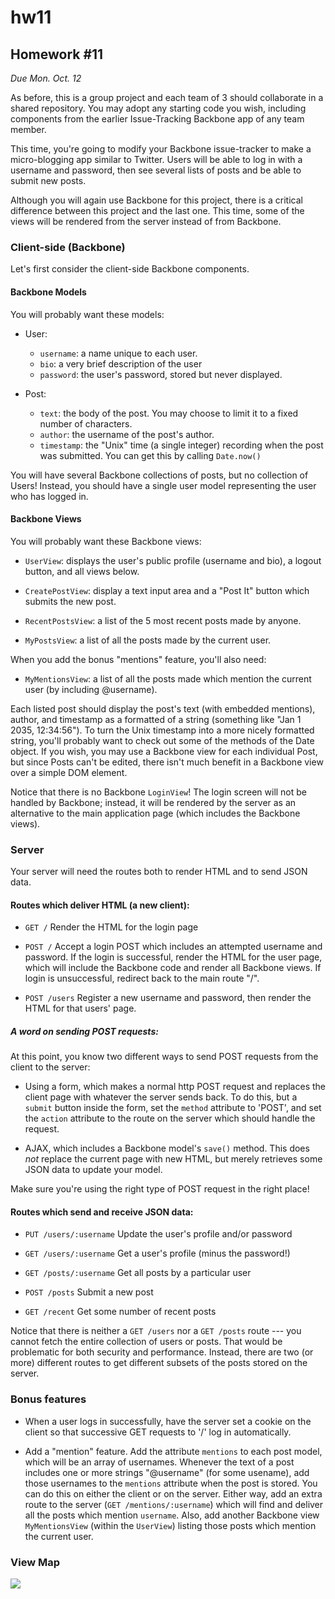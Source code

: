 # hw11
## Homework #11

_Due Mon. Oct. 12_

As before, this is a group project and each team of 3 should collaborate in a shared repository.  You may adopt any starting code you wish, including components from the earlier Issue-Tracking Backbone app of any team member.

This time, you're going to modify your Backbone issue-tracker to make a micro-blogging app similar to Twitter.  Users will be able to log in with a username and password, then see several lists of posts and be able to submit new posts.

Although you will again use Backbone for this project, there is a critical difference between this project and the last one.  This time, some of the views will be rendered from the server instead of from Backbone.

### Client-side (Backbone)

Let's first consider the client-side Backbone components.

#### Backbone Models

You will probably want these models:

* User:
	* `username`: a name unique to each user.
	* `bio`: a very brief description of the user
	* `password`: the user's password, stored but never displayed.

* Post:
	* `text`: the body of the post.  You may choose to limit it to a fixed number of characters.
	* `author`: the username of the post's author.
	* `timestamp`: the "Unix" time (a single integer) recording when the post was submitted. You can get this by calling `Date.now()`

You will have several Backbone collections of posts, but no collection of Users!  Instead, you should have a single user model representing the user who has logged in.

#### Backbone Views

You will probably want these Backbone views:

* `UserView`: displays the user's public profile (username and bio), a logout button, and all views below.

* `CreatePostView`: display a text input area and a "Post It" button which submits the new post.

* `RecentPostsView`: a list of the 5 most recent posts made by anyone.

* `MyPostsView`: a list of all the posts made by the current user.

When you add the bonus "mentions" feature, you'll also need:

* `MyMentionsView`: a list of all the posts made which mention the current user (by including @username).

Each listed post should display the post's text (with embedded mentions), author, and timestamp as a formatted of a string (something like "Jan 1 2035, 12:34:56").  To turn the Unix timestamp into a more nicely formatted string, you'll probably want to check out some of the methods of the Date object. If you wish, you may use a Backbone view for each individual Post, but since Posts can't be edited, there isn't much benefit in a Backbone view over a simple DOM element.

Notice that there is no Backbone `LoginView`!  The login screen will not be handled by Backbone; instead, it will be rendered by the server as an alternative to the main application page (which includes the Backbone views).


### Server

Your server will need the routes both to render HTML and to send JSON data.

#### Routes which deliver HTML (a new client):

* `GET /`
	Render the HTML for the login page

* `POST /`
	Accept a login POST which includes an attempted username and password.  If the login is successful, render the HTML for the user page, which will include the Backbone code and render all Backbone views.  If login is unsuccessful, redirect back to the main route "/".

* `POST /users`
	Register a new username and password, then render the HTML for that users' page.

##### A word on sending POST requests:

At this point, you know two different ways to send POST requests from the client to the server:

* Using a form, which makes a normal http POST request and replaces the client page with whatever the server sends back.  To do this, but a `submit` button inside the form, set the `method` attribute to 'POST', and set the `action` attribute to the route on the server which should handle the request.

* AJAX, which includes a Backbone model's `save()` method.  This does *not* replace the current page with new HTML, but merely retrieves some JSON data to update your model.

Make sure you're using the right type of POST request in the right place!

#### Routes which send and receive JSON data:

* `PUT /users/:username`
	Update the user's profile and/or password

* `GET /users/:username`
	Get a user's profile (minus the password!)

* `GET /posts/:username`
	Get all posts by a particular user

* `POST /posts`
	Submit a new post

* `GET /recent`
	Get some number of recent posts

Notice that there is neither a `GET /users` nor a `GET /posts` route --- you cannot fetch the entire collection of users or posts.   That would be problematic for both security and performance.  Instead, there are two (or more) different routes to get different subsets of the posts stored on the server.

### Bonus features

* When a user logs in successfully, have the server set a cookie on the client so that successive GET requests to '/' log in automatically.

* Add a "mention" feature.  Add the attribute `mentions` to each post model, which will be an array of usernames.  Whenever the text of a post includes one or more strings "@username" (for some usename), add those usernames to the `mentions` attribute when the post is stored.  You can do this on either the client or on the server.  Either way, add an extra route to the server (`GET /mentions/:username`) which will find and deliver all the posts which mention `username`.
Also, add another Backbone view `MyMentionsView` (within the `UserView`) listing those posts which mention the current user.

### View Map

![](http://portlandcodeschool.github.io/jse-fall15-11/HW11_diagram.svg)
